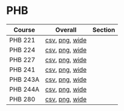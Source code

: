 # PHB

| Course | Overall | Section |
| ------ | ------- | ------- |
| PHB 221 | [csv](https://github.com/UCSD-Historical-Enrollment-Data/2024Fall/blob/main/overall/PHB%20221.csv), [png](https://raw.githubusercontent.com/UCSD-Historical-Enrollment-Data/2024Fall/main/plot_overall/PHB%20221.png), [wide](https://raw.githubusercontent.com/UCSD-Historical-Enrollment-Data/2024Fall/main/plot_overall_wide/PHB%20221.png) |  |
| PHB 224 | [csv](https://github.com/UCSD-Historical-Enrollment-Data/2024Fall/blob/main/overall/PHB%20224.csv), [png](https://raw.githubusercontent.com/UCSD-Historical-Enrollment-Data/2024Fall/main/plot_overall/PHB%20224.png), [wide](https://raw.githubusercontent.com/UCSD-Historical-Enrollment-Data/2024Fall/main/plot_overall_wide/PHB%20224.png) |  |
| PHB 227 | [csv](https://github.com/UCSD-Historical-Enrollment-Data/2024Fall/blob/main/overall/PHB%20227.csv), [png](https://raw.githubusercontent.com/UCSD-Historical-Enrollment-Data/2024Fall/main/plot_overall/PHB%20227.png), [wide](https://raw.githubusercontent.com/UCSD-Historical-Enrollment-Data/2024Fall/main/plot_overall_wide/PHB%20227.png) |  |
| PHB 241 | [csv](https://github.com/UCSD-Historical-Enrollment-Data/2024Fall/blob/main/overall/PHB%20241.csv), [png](https://raw.githubusercontent.com/UCSD-Historical-Enrollment-Data/2024Fall/main/plot_overall/PHB%20241.png), [wide](https://raw.githubusercontent.com/UCSD-Historical-Enrollment-Data/2024Fall/main/plot_overall_wide/PHB%20241.png) |  |
| PHB 243A | [csv](https://github.com/UCSD-Historical-Enrollment-Data/2024Fall/blob/main/overall/PHB%20243A.csv), [png](https://raw.githubusercontent.com/UCSD-Historical-Enrollment-Data/2024Fall/main/plot_overall/PHB%20243A.png), [wide](https://raw.githubusercontent.com/UCSD-Historical-Enrollment-Data/2024Fall/main/plot_overall_wide/PHB%20243A.png) |  |
| PHB 244A | [csv](https://github.com/UCSD-Historical-Enrollment-Data/2024Fall/blob/main/overall/PHB%20244A.csv), [png](https://raw.githubusercontent.com/UCSD-Historical-Enrollment-Data/2024Fall/main/plot_overall/PHB%20244A.png), [wide](https://raw.githubusercontent.com/UCSD-Historical-Enrollment-Data/2024Fall/main/plot_overall_wide/PHB%20244A.png) |  |
| PHB 280 | [csv](https://github.com/UCSD-Historical-Enrollment-Data/2024Fall/blob/main/overall/PHB%20280.csv), [png](https://raw.githubusercontent.com/UCSD-Historical-Enrollment-Data/2024Fall/main/plot_overall/PHB%20280.png), [wide](https://raw.githubusercontent.com/UCSD-Historical-Enrollment-Data/2024Fall/main/plot_overall_wide/PHB%20280.png) |  |
